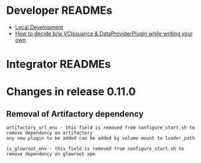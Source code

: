 # Developer READMEs

- [Local Development](./Local-Development.md)
- [How to decide b/w VCIssuance & DataProviderPlugin while writing your own](./VCIssuance-vs-DataProvider.md)

# Integrator READMEs

# Changes in release 0.11.0

## Removal of  Artifactory dependency

```text
artifactory_url_env - this field is removed from configure_start.sh to remove dependency on artifactory
any new plugin to be added can be added by volume mount to loader_path

is_glowroot_env - this field is removed from configure_start.sh to remove dependency on glowroot apm

```
